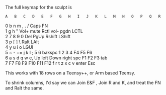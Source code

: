 
The full keymap for the sculpt is 

	A	B	C	D	E	F	G	H	I	J	K	L	M	N	O	P	Q	R	
0	b	n	m	,	.	/				Caps								FN	
1	g	h	"								Vol+	mute	Rctl		vol-	pgdn	LCTL		
2	7	8	9	0	Del		PgUp				 	Rshift				LShift			
3	p	[	]	\							Ralt				LAlt			
4	y	u	i	o	 		 						 	LGUI		 				
5	~	-	+=	j	k	l	;	5	6	bakspc	1	2	3	4	F4	F5	F6			
6	a	s	d	q	w	e,	Up	left 	Down	right				spc	F1	F2	F3	tab		
7	F7	F8	F9	F10	F11	F12		f 	r	t	z	x	c	v		enter	Esc			

This works with 18 rows on a Teensy++, or Arm based Teensy. 

To shrink columns, I'd say we can 
Join E&F , 
Join R and K, and treat the FN and Ralt the same. 
